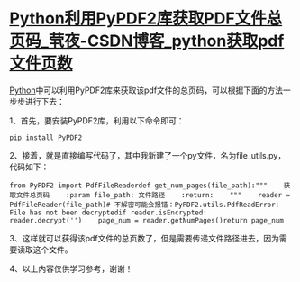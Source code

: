 # [Python利用PyPDF2库获取PDF文件总页码_茕夜-CSDN博客_python获取pdf文件页数](https://blog.csdn.net/u012561176/article/details/104021130)

[Python](https://so.csdn.net/so/search?q=Python)中可以利用PyPDF2库来获取该pdf文件的总页码，可以根据下面的方法一步步进行下去：

1、首先，要安装PyPDF2库，利用以下命令即可：

```
pip install PyPDF2
```

2、接着，就是直接编写代码了，其中我新建了一个py文件，名为file\_utils.py，代码如下：

```
from PyPDF2 import PdfFileReaderdef get_num_pages(file_path):"""    获取文件总页码    :param file_path: 文件路径    :return:    """    reader = PdfFileReader(file_path)# 不解密可能会报错：PyPDF2.utils.PdfReadError: File has not been decryptedif reader.isEncrypted:        reader.decrypt('')    page_num = reader.getNumPages()return page_num
```

3、这样就可以获得该pdf文件的总页数了，但是需要传递文件路径进去，因为需要读取这个文件。

4、以上内容仅供学习参考，谢谢！
